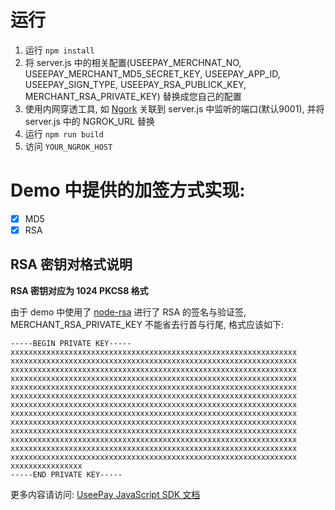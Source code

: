 # 运行
1. 运行 `npm install`
2. 将 server.js 中的相关配置(USEEPAY_MERCHNAT_NO, USEEPAY_MERCHANT_MD5_SECRET_KEY, USEEPAY_APP_ID, USEEPAY_SIGN_TYPE, USEEPAY_RSA_PUBLICK_KEY, MERCHANT_RSA_PRIVATE_KEY) 替换成您自己的配置
3. 使用内网穿透工具, 如 [Ngork](https://ngrok.com/) 关联到 server.js 中监听的端口(默认9001), 并将 server.js 中的 NGROK_URL 替换
4. 运行 `npm run build`
6. 访问 `YOUR_NGROK_HOST`

# Demo 中提供的加签方式实现:
- [x] MD5
- [x] RSA

## RSA 密钥对格式说明

**RSA 密钥对应为 1024 PKCS8 格式**

由于 demo 中使用了 [node-rsa](https://www.npmjs.com/package/node-rsa#load-key-from-pem-string) 进行了 RSA 的签名与验证签, MERCHANT_RSA_PRIVATE_KEY 不能省去行首与行尾, 格式应该如下:
```
-----BEGIN PRIVATE KEY-----
xxxxxxxxxxxxxxxxxxxxxxxxxxxxxxxxxxxxxxxxxxxxxxxxxxxxxxxxxxxxxxxx
xxxxxxxxxxxxxxxxxxxxxxxxxxxxxxxxxxxxxxxxxxxxxxxxxxxxxxxxxxxxxxxx
xxxxxxxxxxxxxxxxxxxxxxxxxxxxxxxxxxxxxxxxxxxxxxxxxxxxxxxxxxxxxxxx
xxxxxxxxxxxxxxxxxxxxxxxxxxxxxxxxxxxxxxxxxxxxxxxxxxxxxxxxxxxxxxxx
xxxxxxxxxxxxxxxxxxxxxxxxxxxxxxxxxxxxxxxxxxxxxxxxxxxxxxxxxxxxxxxx
xxxxxxxxxxxxxxxxxxxxxxxxxxxxxxxxxxxxxxxxxxxxxxxxxxxxxxxxxxxxxxxx
xxxxxxxxxxxxxxxxxxxxxxxxxxxxxxxxxxxxxxxxxxxxxxxxxxxxxxxxxxxxxxxx
xxxxxxxxxxxxxxxxxxxxxxxxxxxxxxxxxxxxxxxxxxxxxxxxxxxxxxxxxxxxxxxx
xxxxxxxxxxxxxxxxxxxxxxxxxxxxxxxxxxxxxxxxxxxxxxxxxxxxxxxxxxxxxxxx
xxxxxxxxxxxxxxxxxxxxxxxxxxxxxxxxxxxxxxxxxxxxxxxxxxxxxxxxxxxxxxxx
xxxxxxxxxxxxxxxxxxxxxxxxxxxxxxxxxxxxxxxxxxxxxxxxxxxxxxxxxxxxxxxx
xxxxxxxxxxxxxxxxxxxxxxxxxxxxxxxxxxxxxxxxxxxxxxxxxxxxxxxxxxxxxxxx
xxxxxxxxxxxxxxxxxxxxxxxxxxxxxxxxxxxxxxxxxxxxxxxxxxxxxxxxxxxxxxxx
xxxxxxxxxxxxxxxx
-----END PRIVATE KEY-----
```

更多内容请访问: [UseePay JavaScript SDK 文档](https://useepay.gitbook.io/useepay/sdk/javascript)
